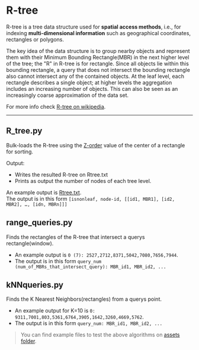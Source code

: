 # R-tree
R-tree is a tree data structure used for **spatial access methods**, i.e., for indexing **multi-dimensional information** such as geographical coordinates, rectangles or polygons.

The key idea of the data structure is to group nearby objects and represent them with their Minimum Bounding Rectangle(MBR) in the next higher level of the tree; the "R" in R-tree is for rectangle. Since all objects lie within this bounding rectangle, a query that does not intersect the bounding rectangle also cannot intersect any of the contained objects. At the leaf level, each rectangle describes a single object; at higher levels the aggregation includes an increasing number of objects. This can also be seen as an increasingly coarse approximation of the data set.

For more info check [R-tree on wikipedia](https://en.wikipedia.org/wiki/R-tree).

----------------------------------------------------------------------
## R_tree.py
Bulk-loads the R-tree using the [Z-order](https://en.wikipedia.org/wiki/Z-order_curve) value of the center of a rectangle for sorting. 

Output:
* Writes the resulted R-tree on Rtree.txt
* Prints as output the number of nodes of each tree level.

An example output is [Rtree.txt](https://github.com/kasselouris/Complex-Data-Management/blob/main/R_tree/assets/Rtree.txt).  
The output is in this form ```[isnonleaf, node-id, [[id1, MBR1], [id2, MBR2], …, [idn, MBRn]]]```

## range_queries.py
Finds the rectangles of the R-tree that intersect a querys rectangle(window).

* An example output is ```0 (7): 2527,2712,8371,5042,7080,7656,7944```.  
* The output is in this form ```query_num (num_of_MBRs_that_intersect_query): MBR_id1, MBR_id2, ...```

## kNNqueries.py
Finds the K Nearest Neighbors(rectangles) from a querys point.

* An example output for K=10 is ```0: 9311,7001,803,5361,6764,3905,1642,3260,4669,5762```.  
* The output is in this form ```query_num: MBR_id1, MBR_id2, ... ```


> You can find example files to test the above algorithms on [assets folder](https://github.com/kasselouris/Complex-Data-Management/tree/main/R_tree/assets).
